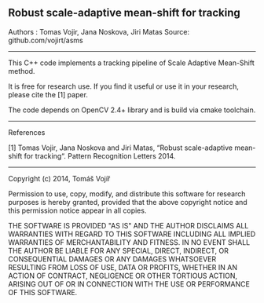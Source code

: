 ## Robust scale-adaptive mean-shift for tracking

Authors : Tomas Vojir, Jana Noskova, Jiri Matas
Source: github.com/vojirt/asms
________________

This C++ code implements a tracking pipeline of Scale Adaptive Mean-Shift method.

It is free for research use. If you find it useful or use it in your research, please cite the [1] paper.

The code depends on OpenCV 2.4+ library and is build via cmake toolchain.

__________
References

[1] Tomas Vojir, Jana Noskova and Jiri Matas, “Robust scale-adaptive mean-shift for tracking“. 
    Pattern Recognition Letters 2014.

_____________________________________
Copyright (c) 2014, Tomáš Vojíř

Permission to use, copy, modify, and distribute this software for research
purposes is hereby granted, provided that the above copyright notice and 
this permission notice appear in all copies.

THE SOFTWARE IS PROVIDED "AS IS" AND THE AUTHOR DISCLAIMS ALL WARRANTIES
WITH REGARD TO THIS SOFTWARE INCLUDING ALL IMPLIED WARRANTIES OF
MERCHANTABILITY AND FITNESS. IN NO EVENT SHALL THE AUTHOR BE LIABLE FOR
ANY SPECIAL, DIRECT, INDIRECT, OR CONSEQUENTIAL DAMAGES OR ANY DAMAGES
WHATSOEVER RESULTING FROM LOSS OF USE, DATA OR PROFITS, WHETHER IN AN
ACTION OF CONTRACT, NEGLIGENCE OR OTHER TORTIOUS ACTION, ARISING OUT OF
OR IN CONNECTION WITH THE USE OR PERFORMANCE OF THIS SOFTWARE.
